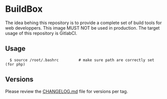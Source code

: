 BuildBox
========

The idea behing this repository is to provide a complete set of build tools for web developpers. This
image MUST NOT be used in production. The target usage of this repository is GitlabCI.

Usage
-----

      $ source /root/.bashrc         # make sure path are correctly set (for php)

Versions
--------

Please review the [CHANGELOG.md](CHANGELOG.md) file for versions per tag.
